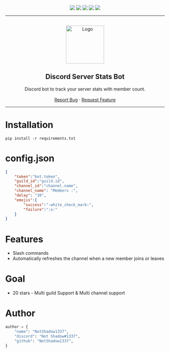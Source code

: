 <div id="top"></div>
<p align="center">
  <img src="https://img.shields.io/github/contributors/NotShadow1337/Discord-Server-Stats-Bot.svg?style=for-the-badge"/>
  <img src="https://img.shields.io/github/forks/NotShadow1337/Discord-Server-Stats-Bot.svg?style=for-the-badge"/>
  <img src="https://img.shields.io/github/stars/NotShadow1337/Discord-Server-Stats-Bot.svg?style=for-the-badge"/>
  <img src="https://img.shields.io/github/issues/NotShadow1337/Discord-Server-Stats-Bot.svg?style=for-the-badge"/>
  <img src="https://img.shields.io/github/license/NotShadow1337/Discord-Server-Stats-Bot.svg?style=for-the-badge"/>
</p>  
  
---------------------------------------
  
<br/>
<div align="center">
  <a href="https://github.com/NotShadow1337/Discord-Server-Stats-Bot">
    <img src="https://discord.com/assets/9f6f9cd156ce35e2d94c0e62e3eff462.png" alt="Logo" width="120" height="120">
  </a>
  
  <h2 align="center">Discord Server Stats Bot</h3>

  <p align="center">
    Discord bot to track your server stats with member count.
    <br />
    <br />
    <a href="https://github.com/NotShadow1337/Discord-Server-Stats-Bot/issues">Report Bug</a>
    ·
    <a href="https://github.com/NotShadow1337/Discord-Server-Stats-Bot/issues">Request Feature</a>
  </p>
</div>

---------------------------------------
# Installation
```
pip install -r requirements.txt
```
# config.json
```json
{
    "token":"bot.token",
    "guild_id":"guild.id",
    "channel_id":"channel.name",
    "channel_name": "Members :",
    "delay": "30",
    "emojis":{
        "success":":white_check_mark:",
        "failure":":x:"
    }
}
```

# Features

- Slash commands
- Automatically refreshes the channel when a new member joins or leaves


# Goal
- 20 stars - Multi guild Support & Multi channel support

# Author

```py
author = {
    "name": "NotShadow1337",
    "discord": "Not Shadow#1337",
    "github": "NotShadow1337",
}
```
